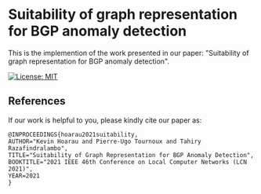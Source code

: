 # Suitability of graph representation for BGP anomaly detection


This is the implemention of the work presented in our paper:
"Suitability of graph representation for BGP anomaly detection".

[![License: MIT](https://img.shields.io/badge/License-MIT-yellow.svg)](https://opensource.org/licenses/MIT)

## References

If our work is helpful to you, please kindly cite our paper as:
```
@INPROCEEDINGS{hoarau2021suitability,
AUTHOR="Kevin Hoarau and Pierre-Ugo Tournoux and Tahiry Razafindralambo",
TITLE="Suitability of Graph Representation for BGP Anomaly Detection",
BOOKTITLE="2021 IEEE 46th Conference on Local Computer Networks (LCN 2021)",
YEAR=2021
}
```
